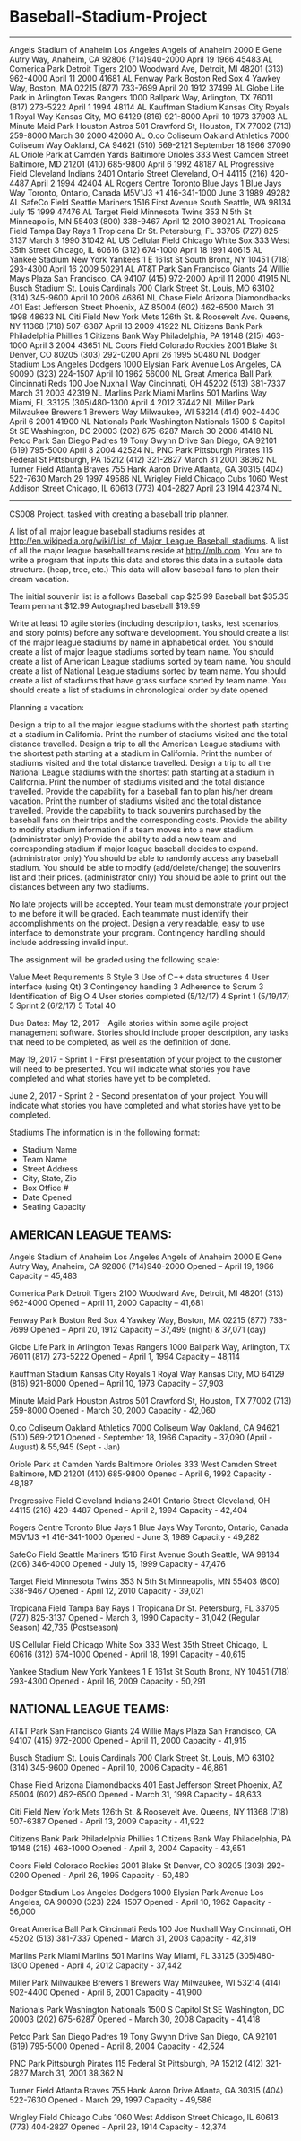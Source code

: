 # Baseball-Stadium-Project
***************************
Angels Stadium of Anaheim
Los Angeles Angels of Anaheim
2000 E Gene Autry Way, 
Anaheim, CA 92806
(714)940-2000
April 19 1966
45483
AL
Comerica Park
Detroit Tigers
2100 Woodward Ave, 
Detroit, MI 48201
(313) 962-4000 
April 11 2000
41681
AL
Fenway Park
Boston Red Sox
4 Yawkey Way, 
Boston, MA 02215
(877) 733-7699 
April 20 1912
37499 
AL
Globe Life Park in Arlington
Texas Rangers
1000 Ballpark Way,
Arlington, TX 76011
(817) 273-5222 
April 1 1994
48114
AL
Kauffman Stadium
Kansas City Royals
1 Royal Way
Kansas City, MO 64129
(816) 921-8000
April 10 1973
37903 
AL
Minute Maid Park
Houston Astros
501 Crawford St,
Houston, TX 77002
(713) 259-8000
March 30 2000
42060
AL
O.co Coliseum
Oakland Athletics
7000 Coliseum Way
Oakland, CA 94621
(510) 569-2121
September 18 1966
37090 
AL
Oriole Park at Camden Yards
Baltimore Orioles
333 West Camden Street
Baltimore, MD 21201
(410) 685-9800
April 6 1992
48187
AL
Progressive Field
Cleveland Indians
2401 Ontario Street
Cleveland, OH 44115
(216) 420-4487
April 2 1994
42404
AL
Rogers Centre
Toronto Blue Jays
1 Blue Jays Way
Toronto, Ontario, Canada M5V1J3
+1 416-341-1000
June 3 1989
49282
AL
SafeCo Field
Seattle Mariners
1516 First Avenue South
Seattle, WA 98134
July 15 1999
47476
AL
Target Field
Minnesota Twins
353 N 5th St
Minneapolis, MN 55403
(800) 338-9467
April 12 2010
39021
AL
Tropicana Field
Tampa Bay Rays
1 Tropicana Dr
St. Petersburg, FL 33705
(727) 825-3137
March 3 1990
31042 
AL
US Cellular Field
Chicago White Sox
333 West 35th Street
Chicago, IL 60616
(312) 674-1000
April 18 1991
40615
AL
Yankee Stadium
New York Yankees
1 E 161st St
South Bronx, NY 10451
(718) 293-4300
April 16 2009
50291
AL
AT&T Park
San Francisco Giants
24 Willie Mays Plaza
San Francisco, CA 94107
(415) 972-2000
April 11 2000
41915
NL
Busch Stadium
St. Louis Cardinals
700 Clark Street
St. Louis, MO 63102
(314) 345-9600
April 10 2006
46861
NL
Chase Field
Arizona Diamondbacks
401 East Jefferson Street
Phoenix, AZ 85004
(602) 462-6500
March 31 1998
48633
NL
Citi Field
New York Mets
126th St. & Roosevelt Ave.
Queens, NY 11368
(718) 507-6387
April 13 2009
41922
NL
Citizens Bank Park
Philadelphia Phillies
1 Citizens Bank Way
Philadelphia, PA 19148
(215) 463-1000
April 3 2004
43651
NL
Coors Field
Colorado Rockies
2001 Blake St
Denver, CO 80205
(303) 292-0200
April 26 1995
50480
NL
Dodger Stadium
Los Angeles Dodgers
1000 Elysian Park Avenue
Los Angeles, CA 90090
(323) 224-1507
April 10 1962
56000
NL
Great America Ball Park
Cincinnati Reds
100 Joe Nuxhall Way
Cincinnati, OH 45202
(513) 381-7337
March 31 2003
42319
NL
Marlins Park
Miami Marlins
501 Marlins Way
Miami, FL 33125
(305)480-1300
April 4 2012
37442
NL
Miller Park
Milwaukee Brewers
1 Brewers Way
Milwaukee, WI 53214
(414) 902-4400
April 6 2001
41900
NL
Nationals Park
Washington Nationals
1500 S Capitol St SE
Washington, DC 20003
(202) 675-6287
March 30 2008
41418
NL
Petco Park
San Diego Padres
19 Tony Gwynn Drive
San Diego, CA 92101
(619) 795-5000
April 8 2004
42524
NL
PNC Park
Pittsburgh Pirates
115 Federal St
Pittsburgh, PA 15212
(412) 321-2827
March 31 2001
38362
NL
Turner Field 
Atlanta Braves
755 Hank Aaron Drive
Atlanta, GA 30315
(404) 522-7630
March 29 1997
49586
NL
Wrigley Field
Chicago Cubs
1060 West Addison Street
Chicago, IL 60613
(773) 404-2827
April 23 1914
42374
NL















____________________________________________________________
CS008 Project, tasked with creating a baseball trip planner.

A list of all major league baseball stadiums resides at http://en.wikipedia.org/wiki/List_of_Major_League_Baseball_stadiums.  A list of all the major league baseball teams reside at http://mlb.com.  You are to write a program that inputs this data and stores this data in a suitable data structure.  (heap, tree, etc.) This data will allow baseball fans to plan their dream vacation.   

The initial souvenir list is a follows
Baseball cap			$25.99
Baseball bat			$35.35
Team pennant			$12.99
Autographed baseball		$19.99

Write at least 10 agile stories (including description, tasks, test scenarios, and story points) before any software development.
You should create a list of the major league stadiums by name in alphabetical order.
You should create a list of major league stadiums sorted by team name.
You should create a list of American League stadiums sorted by team name.
You should create a list of National League stadiums sorted by team name.
You should create a list of stadiums that have grass surface sorted by team name.
You should create a list of stadiums in chronological order by date opened





Planning a vacation:

Design a trip to all the major league stadiums with the shortest path starting at a stadium in California.  Print the number of stadiums visited and the total distance travelled.
Design a trip to all the American League stadiums with the shortest path starting at a stadium in California.  Print the number of stadiums visited and the total distance travelled.
Design a trip to all the National League stadiums with the shortest path starting at a stadium in California.  Print the number of stadiums visited and the total distance travelled.
Provide the capability for a baseball fan to plan his/her dream vacation. Print the number of stadiums visited and the total distance travelled.
Provide the capability to track souvenirs purchased by the baseball fans on their trips and the corresponding costs. 
Provide the ability to modify stadium information if a team moves into a new stadium. (administrator only)
Provide the ability to add a new team and corresponding stadium if major league baseball decides to expand. (administrator only)
You should be able to randomly access any baseball stadium. 
You should be able to modify (add/delete/change) the souvenirs list and their prices. (administrator only) 
You should be able to print out the distances between any two stadiums.


No late projects will be accepted.  Your team must demonstrate your project to me before it will be graded.   Each teammate must identify their accomplishments on the project.  Design a very readable, easy to use interface to demonstrate your program.  Contingency handling should include addressing invalid input. 











The assignment will be graded using the following scale:





Value
Meet Requirements
6
Style
3
Use of C++ data structures
4
User interface (using Qt)
3
Contingency handling
3
Adherence to Scrum
3
Identification of Big O
4
User stories completed (5/12/17)
4
Sprint 1 (5/19/17) 
5
Sprint 2 (6/2/17)
5
Total
40


Due Dates:
May 12, 2017 - Agile stories within some agile project management software.  Stories should include proper description, any tasks that need to be completed, as well as the definition of done.

May 19, 2017 - Sprint 1 - First presentation of your project to the customer will need to be presented.  You will indicate what stories you have completed and what stories have yet to be completed.  

June 2, 2017 - Sprint 2 - Second presentation of your project.  You will indicate what stories you have completed and what stories have yet to be completed.  

Stadiums
The information is in the following format:
- Stadium Name
- Team Name
- Street Address
- City, State, Zip
- Box Office #
- Date Opened
- Seating Capacity


AMERICAN LEAGUE TEAMS:
-----------------------------

Angels Stadium of Anaheim
Los Angeles Angels of Anaheim
2000 E Gene Autry Way, 
Anaheim, CA 92806
(714)940-2000
Opened – April 19, 1966
Capacity – 45,483


Comerica Park
Detroit Tigers
2100 Woodward Ave, 
Detroit, MI 48201
(313) 962-4000 
Opened – April 11, 2000
Capacity – 41,681


Fenway Park
Boston Red Sox
4 Yawkey Way, 
Boston, MA 02215
(877) 733-7699 
Opened – April 20, 1912
Capacity – 37,499 (night) & 37,071 (day)


Globe Life Park in Arlington
Texas Rangers
1000 Ballpark Way,
Arlington, TX 76011
(817) 273-5222 
Opened – April 1, 1994
Capacity – 48,114


Kauffman Stadium
Kansas City Royals
1 Royal Way
Kansas City, MO 64129
(816) 921-8000
Opened – April 10, 1973
Capacity – 37,903 


Minute Maid Park
Houston Astros
501 Crawford St,
Houston, TX 77002
(713) 259-8000
Opened - March 30, 2000
Capacity - 42,060
 

O.co Coliseum
Oakland Athletics
7000 Coliseum Way
Oakland, CA 94621
(510) 569-2121
Opened - September 18, 1966
Capacity - 37,090 (April - August) & 55,945 (Sept - Jan)


Oriole Park at Camden Yards
Baltimore Orioles
333 West Camden Street
Baltimore, MD 21201
(410) 685-9800
Opened - April 6, 1992
Capacity - 48,187


Progressive Field
Cleveland Indians
2401 Ontario Street
Cleveland, OH 44115
(216) 420-4487
Opened - April 2, 1994
Capacity - 42,404


Rogers Centre
Toronto Blue Jays
1 Blue Jays Way
Toronto, Ontario, Canada M5V1J3
+1 416-341-1000
Opened - June 3, 1989
Capacity - 49,282


SafeCo Field
Seattle Mariners
1516 First Avenue South
Seattle, WA 98134
(206) 346-4000
Opened - July 15, 1999
Capacity - 47,476


Target Field
Minnesota Twins
353 N 5th St
Minneapolis, MN 55403
(800) 338-9467
Opened - April 12, 2010
Capacity - 39,021


Tropicana Field
Tampa Bay Rays
1 Tropicana Dr
St. Petersburg, FL 33705
(727) 825-3137
Opened - March 3, 1990
Capacity - 31,042 (Regular Season) 42,735 (Postseason)


US Cellular Field
Chicago White Sox
333 West 35th Street
Chicago, IL 60616
(312) 674-1000
Opened - April 18, 1991
Capacity - 40,615


Yankee Stadium
New York Yankees
1 E 161st St
South Bronx, NY 10451
(718) 293-4300
Opened - April 16, 2009
Capacity - 50,291



NATIONAL LEAGUE TEAMS:
--------------------------------

AT&T Park
San Francisco Giants
24 Willie Mays Plaza
San Francisco, CA 94107
(415) 972-2000
Opened - April 11, 2000
Capacity - 41,915


Busch Stadium
St. Louis Cardinals
700 Clark Street
St. Louis, MO 63102
(314) 345-9600
Opened - April 10, 2006
Capacity - 46,861


Chase Field
Arizona Diamondbacks
401 East Jefferson Street
Phoenix, AZ 85004
(602) 462-6500
Opened - March 31, 1998
Capacity - 48,633


Citi Field
New York Mets
126th St. & Roosevelt Ave.
Queens, NY 11368
(718) 507-6387
Opened - April 13, 2009
Capacity - 41,922


Citizens Bank Park
Philadelphia Phillies
1 Citizens Bank Way
Philadelphia, PA 19148
(215) 463-1000
Opened - April 3, 2004
Capacity - 43,651


Coors Field
Colorado Rockies
2001 Blake St
Denver, CO 80205
(303) 292-0200
Opened - April 26, 1995
Capacity - 50,480


Dodger Stadium
Los Angeles Dodgers
1000 Elysian Park Avenue
Los Angeles, CA 90090
(323) 224-1507
Opened - April 10, 1962
Capacity - 56,000


Great America Ball Park
Cincinnati Reds
100 Joe Nuxhall Way
Cincinnati, OH 45202
(513) 381-7337
Opened - March 31, 2003
Capacity - 42,319


Marlins Park
Miami Marlins
501 Marlins Way
Miami, FL 33125
(305)480-1300
Opened - April 4, 2012
Capacity - 37,442


Miller Park
Milwaukee Brewers
1 Brewers Way
Milwaukee, WI 53214
(414) 902-4400
Opened - April 6, 2001
Capacity - 41,900


Nationals Park
Washington Nationals
1500 S Capitol St SE
Washington, DC 20003
(202) 675-6287
Opened - March 30, 2008
Capacity - 41,418


Petco Park
San Diego Padres
19 Tony Gwynn Drive
San Diego, CA 92101
(619) 795-5000
Opened - April 8, 2004
Capacity - 42,524



PNC Park
Pittsburgh Pirates
115 Federal St
Pittsburgh, PA 15212
(412) 321-2827
March 31, 2001
38,362
N

Turner Field 
Atlanta Braves
755 Hank Aaron Drive
Atlanta, GA 30315
(404) 522-7630
Opened - March 29, 1997
Capacity - 49,586


Wrigley Field
Chicago Cubs
1060 West Addison Street
Chicago, IL 60613
(773) 404-2827
Opened - April 23, 1914
Capacity - 42,374
